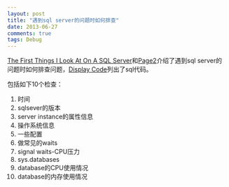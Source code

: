```yaml
---
layout: post
title: "遇到sql server的问题时如何排查"
date: 2013-06-27
comments: true
tags: Debug
---
```

<p><a href="http://www.i-programmer.info/programming/database/6028-the-first-things-i-look-at-on-a-sql-server-part-1.html">The First Things I Look At On A SQL Server</a>和<a href="http://www.i-programmer.info/programming/database/6028-the-first-things-i-look-at-on-a-sql-server-part-1.html?start=1">Page2</a>介绍了遇到sql server的问题时如何排查问题，<a href="http://www.i-programmer.info/images/stories/Core/Database/InitialChecks/dba_InitialChecks_part1%20%281%29.sql.html" target="_blank">Display Code</a>列出了sql代码。</p><p>包括如下10个检查：</p><ol><li>时间</li><li>sqlsever的版本</li><li>server instance的属性信息</li><li>操作系统信息</li><li>一些配置</li><li>做常见的waits</li><li>signal waits-CPU压力</li><li>sys.databases</li><li>database的CPU使用情况</li><li>database的内存使用情况</li></ol>
